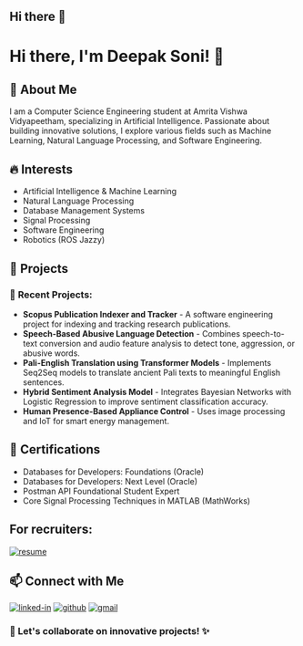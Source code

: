 ## Hi there 👋
# Hi there, I'm Deepak Soni! 👋

## 🚀 About Me
I am a Computer Science Engineering student at Amrita Vishwa Vidyapeetham, specializing in Artificial Intelligence. Passionate about building innovative solutions, I explore various fields such as Machine Learning, Natural Language Processing, and Software Engineering.

## 🔥 Interests
- Artificial Intelligence & Machine Learning
- Natural Language Processing
- Database Management Systems
- Signal Processing
- Software Engineering
- Robotics (ROS Jazzy)

## 💼 Projects
### 🎯 **Recent Projects:**
- **Scopus Publication Indexer and Tracker** - A software engineering project for indexing and tracking research publications.
- **Speech-Based Abusive Language Detection** - Combines speech-to-text conversion and audio feature analysis to detect tone, aggression, or abusive words.
- **Pali-English Translation using Transformer Models** - Implements Seq2Seq models to translate ancient Pali texts to meaningful English sentences.
- **Hybrid Sentiment Analysis Model** - Integrates Bayesian Networks with Logistic Regression to improve sentiment classification accuracy.
- **Human Presence-Based Appliance Control** - Uses image processing and IoT for smart energy management.

## 📜 Certifications
- Databases for Developers: Foundations (Oracle)
- Databases for Developers: Next Level (Oracle)
- Postman API Foundational Student Expert
- Core Signal Processing Techniques in MATLAB (MathWorks)

## For recruiters:
[![resume](https://img.shields.io/badge/Resume-4285F4?style=for-the-badge&logo=read-the-docs&logoColor=white)]()


## 📫 Connect with Me
[![linked-in](https://img.shields.io/badge/Linked_In-0077B5?style=for-the-badge&logo=LinkedIn&logoColor=white)](https://www.linkedin.com/in/deepak-soni-850794250)
[![github](https://img.shields.io/badge/GitHub-000000?style=for-the-badge&logo=GitHub&logoColor=white)](https://github.com/Deepaksonui2510)
[![gmail](https://img.shields.io/badge/Gmail-D14836?style=for-the-badge&logo=Gmail&logoColor=white)](mailto:raisingdeepak12345@gmail.com)

### 🚀 Let's collaborate on innovative projects! ✨

